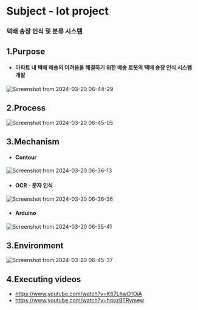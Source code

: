 Subject - Iot project
=====================
### 택배 송장 인식 및 분류 시스템

1.Purpose
----------
* #### 아파트 내 택배 배송의 어려움을 해결하기 위한 배송 로봇의 택배 송장 인식 시스템 개발

![Screenshot from 2024-03-20 06-44-29](https://github.com/GithubforPCM/deeplearning_object_detection_project/assets/138741169/fb0518c0-fe32-41a9-8a74-4bd19ef55534)


2.Process
----------
![Screenshot from 2024-03-20 06-45-05](https://github.com/GithubforPCM/deeplearning_object_detection_project/assets/138741169/e4272784-2f8d-4a5a-96a6-403f1050e0f9)

3.Mechanism
-------------
* #### Contour
![Screenshot from 2024-03-20 06-36-13](https://github.com/GithubforPCM/deeplearning_object_detection_project/assets/138741169/b7cc334d-8f98-4827-b173-1723ba1b4fba)

* #### OCR - 문자 인식
![Screenshot from 2024-03-20 06-36-36](https://github.com/GithubforPCM/deeplearning_object_detection_project/assets/138741169/dcf96b7c-9066-4b5c-9c36-be2c58d122b1)

* #### Arduino
![Screenshot from 2024-03-20 06-35-41](https://github.com/GithubforPCM/deeplearning_object_detection_project/assets/138741169/7174a1c0-b5c5-44ca-8a90-da78608c5ad9)

3.Environment
----------------------
![Screenshot from 2024-03-20 06-45-37](https://github.com/GithubforPCM/deeplearning_object_detection_project/assets/138741169/c7063b74-8ed5-403f-8dd9-6e9868f5dbd9)


4.Executing videos
-------------------
* <https://www.youtube.com/watch?v=K67LhwD1OiA>
* <https://www.youtube.com/watch?v=hqozBTRymew>

